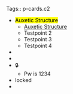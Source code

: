 Tags:: p-cards.c2

-
  <mark class='red'>Auxetic Structure</mark>
	- [Auxetic Structure](https://www.youtube.com/watch?v=XP5Fk-lHvK0&ab_channel=MITMediaLab)
	- Testpoint 2
	- Testpoint 3
	- Testpoint 4
-
-
-
  <a class="locked-secret" data-secret="locked ⁡⁣‍‍‍⁣⁣‍‍⁢⁡⁡‍‍‍⁡‍⁢⁡‍‌⁡‍⁢‌‍⁢‍⁤⁢⁡‍⁤⁡‌‍⁤⁡‍‌⁡‍⁢‍⁢⁡‍‌‍⁤‍‌‍⁡⁡‌⁤‍‍⁣⁢‍‍‍‌‍‍⁢⁡⁡‍‍⁡⁡⁢⁡‌⁡‌⁡‍⁡⁢‍‌‍⁡⁤⁢‌⁡⁢‍‌‍⁣‌⁢‌⁢⁡⁡⁢⁡⁢⁡⁤‍‌‍‌⁡⁢‍⁡⁡⁡‍‍‍⁡⁡⁤⁡⁢⁡⁡⁡⁡⁤‍⁢⁡⁢‌⁢‌⁡‌⁡‌‍⁤‍⁤‍⁡‍⁡‌‍⁡⁢‍⁢⁡‌‍⁤⁣‌⁡‍‍‌⁤‌⁡‌⁡⁣‌‍⁣⁢‍‌‍⁢‍⁢⁡‍⁤‍⁡⁡⁢‌⁡⁢‍⁢‍⁢⁡‌‍‌‍‍⁤‍⁡⁢‌⁢‍⁢⁡‌⁡‍⁣⁡‍‍⁤‌⁢‍‌⁤⁢‌⁡‌‍⁣‌⁡⁤‍⁡⁣‌⁢secret">🔒</a>
	- Pw is 1234
- locked
-